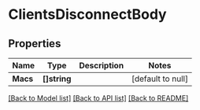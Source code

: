 # ClientsDisconnectBody

## Properties
Name | Type | Description | Notes
------------ | ------------- | ------------- | -------------
**Macs** | **[]string** |  | [default to null]

[[Back to Model list]](../README.md#documentation-for-models) [[Back to API list]](../README.md#documentation-for-api-endpoints) [[Back to README]](../README.md)

